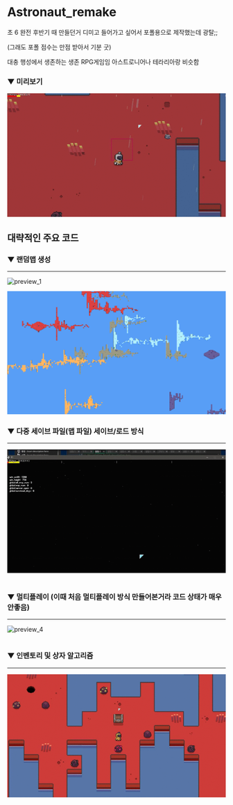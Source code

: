 # Astronaut_remake


초 6 완전 후반기 때 만들던거
디미고 들어가고 싶어서 포폴용으로 제작했는데 광탈;;

(그래도 포폴 점수는 만점 받아서 기분 굿)

대충 행성에서 생존하는 생존 RPG게임임
아스트로니어나 테라리아랑 비슷함

### ▼ 미리보기

![preview_0](preview.gif)



## 대략적인 주요 코드

### ▼ 랜덤맵 생성
-------------

![preview_1](preview1_1.gif)

![preview_2](preview1_2.PNG)

### ▼ 다중 세이브 파일(맵 파일) 세이브/로드 방식
-------------

![preview_3](preview2.gif)

#

### ▼ 멀티플레이 (이때 처음 멀티플레이 방식 만들어본거라 코드 상태가 매우 안좋음)
-------------

![preview_4](preview3.gif)

#

### ▼ 인벤토리 및 상자 알고리즘
-------------

![preview_5](preview4.gif)


